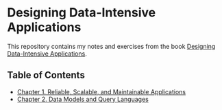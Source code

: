 # Designing Data-Intensive Applications

This repository contains my notes and exercises from the
book [Designing Data-Intensive Applications](https://dataintensive.net/).

## Table of Contents

- [Chapter 1. Reliable, Scalable, and Maintainable Applications](reliable-scalable-maintainable-apps/reliable-scalable-maintainable-apps.md)
- [Chapter 2. Data Models and Query Languages](data-models-and-query-languages/data-models-and-query-languages.md)